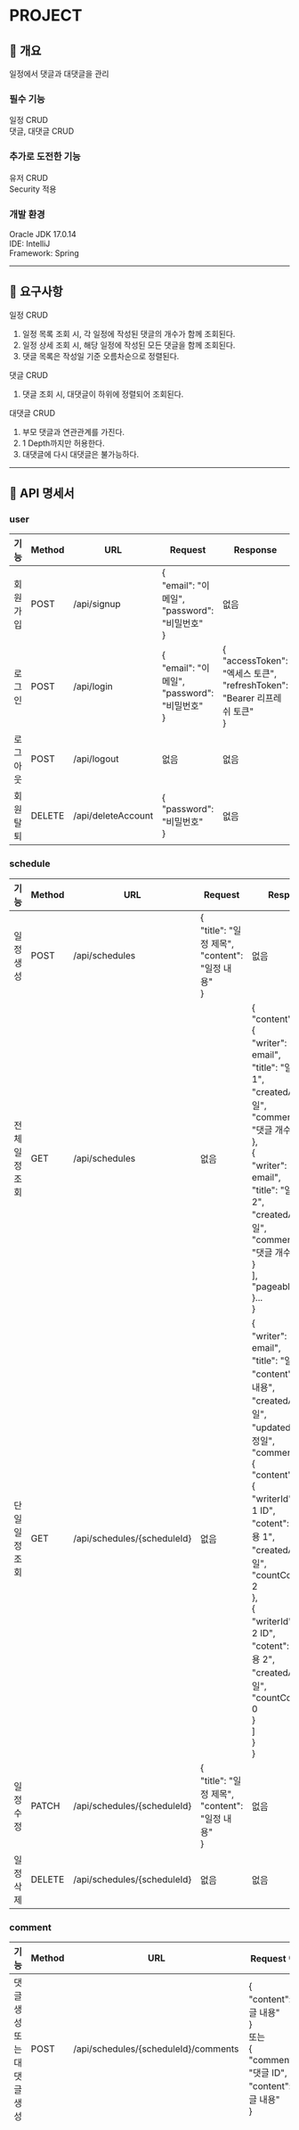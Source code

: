 <!-- 프로젝트 이름 -->
PROJECT
===
:large_blue_diamond: 개요
---
<!-- 프로젝트의 목표가 무엇인가 -->
일정에서 댓글과 대댓글을 관리 

<!-- 무엇을 구현하였는가 -->
### 필수 기능<br>
일정 CRUD<br>
댓글, 대댓글 CRUD

### 추가로 도전한 기능<br>
유저 CRUD<br>
Security 적용

### **개발 환경**<br>
Oracle JDK 17.0.14
<br>
IDE: IntelliJ
<br>
Framework: Spring

- - -
## :large_blue_diamond: 요구사항
일정 CRUD
1. 일정 목록 조회 시, 각 일정에 작성된 댓글의 개수가 함께 조회된다.
2. 일정 상세 조회 시, 해당 일정에 작성된 모든 댓글을 함께 조회된다.
3. 댓글 목록은 작성일 기준 오름차순으로 정렬된다.

댓글 CRUD
1. 댓글 조회 시, 대댓글이 하위에 정렬되어 조회된다.

대댓글 CRUD
1. 부모 댓글과 연관관계를 가진다.
2. 1 Depth까지만 허용한다.
3. 대댓글에 다시 대댓글은 불가능하다.

- - -
## :large_blue_diamond: API 명세서

### user

| 기능       | Method | URL               | Request                                           | Response| 상태 코드 및 설명 |
|------------|--------|-------------------|---------------------------------------------------|-------------|------------------|
| 회원가입    | POST   | /api/signup        | {<br/>"email": "이메일",<br/>"password": "비밀번호"<br/> } | 없음 | 201 CREATED : 회원가입 성공 |
| 로그인      | POST   | /api/login         | {<br> "email": "이메일",<br> "password": "비밀번호"<br> } | {<br> "accessToken": "엑세스 토큰",<br> "refreshToken": "Bearer 리프레쉬 토큰"<br> } | 200 OK : 로그인 성공 |
| 로그아웃    | POST   | /api/logout        | 없음                                                | 없음 | 200 OK : 로그아웃 성공 |
| 회원 탈퇴   | DELETE | /api/deleteAccount | {<br> "password": "비밀번호"<br> }                    | 없음 | 204 NO_CONTENT : 회원 탈퇴 성공 |

### schedule

| 기능          | Method | URL                        | Request  | Response                                                                                                                                                                                                                                                                                                                  | 상태 코드 및 설명 |
|---------------|--------|----------------------------|-------------|---------------------------------------------------------------------------------------------------------------------------------------------------------------------------------------------------------------------------------------------------------------------------------------------------------------------------|------------------|
| 일정 생성     | POST   | /api/schedules             | {<br/> "title": "일정 제목",<br/> "content": "일정 내용"<br/> } | 없음                                                                                                                                                                                                                                                                                                                        | 201 CREATED : 일정 생성 성공 |
| 전체 일정 조회 | GET    | /api/schedules             | 없음 | {<br/> "content": [<br/> {<br/> "writer": "작성자 1 email",<br/> "title": "일정 제목 1",<br/> "createdAt": "작성일",<br/> "commentCount": "댓글 개수"<br/> },<br/> {<br/> "writer": "작성자 2 email",<br/> "title": "일정 제목 2",<br/> "createdAt": "작성일",<br/> "commentCount": "댓글 개수"<br/> }<br/> ],<br/> "pageable": {<br/>  }...<br/> }            | 200 OK : 전체 일정 조회 성공 |
| 단일 일정 조회 | GET    | /api/schedules/{scheduleId} | 없음 | {<br/> "writer": "작성자 email",<br/> "title": "일정 제목",<br/> "content": "일정 내용",<br/> "createdAt": "작성일",<br/> "updatedAt": "수정일",<br/> "commentPage": {<br/> "content": [<br/> {<br/> "writerId": "작성자 1 ID",<br/> "cotent": "댓글 내용 1",<br/> "createdAt": "작성일",<br/> "countComment": 2<br/> },<br/> {<br/> "writerId": "작성자 2 ID",<br/> "cotent": "댓글 내용 2",<br/> "createdAt": "작성일",<br/> "countComment": 0<br/> }<br/> ]<br/> }<br/> } | 200 OK : 단일 일정 조회 성공 |
| 일정 수정     | PATCH  | /api/schedules/{scheduleId} | {<br/> "title": "일정 제목",<br/> "content": "일정 내용"<br/> } | 없음                                                                                                                                                                                                                                                                                                                        | 200 OK : 일정 수정 성공 |
| 일정 삭제     | DELETE | /api/schedules/{scheduleId} | 없음 | 없음                                                                                                                                                                                                                                                                                                                        | 204 NO_CONTENT : 일정 삭제 성공 |

### comment

| 기능            | Method | URL                                   | Request 예시 | Response 예시                                                                                                                                                                                                                                                                                                             | 상태 코드 및 설명 |
|-----------------|--------|--------------------------------------|--------------|-------------------------------------------------------------------------------------------------------------------------------------------------------------------------------------------------------------------------------------------------------------------------------------------------------------------------|------------------|
| 댓글 생성 또는 대댓글 생성 | POST   | /api/schedules/{scheduleId}/comments | {<br/> "content": "댓글 내용"<br/> }<br/> 또는 <br/>{<br/> "commentId": "댓글 ID",<br/> "content": "댓글 내용"<br/> } | 없음                                                                                                                                                                                                                                                                                                                      | 201 CREATED : 댓글 생성 성공 |
| 댓글 조회       | GET    | /api/schedules/comments/{commentId}  | 없음 | {<br/> "scheduleIdTitle": "일정 제목",<br/> "userEmail": "작성자 email",<br/> "content": "댓글 내용",<br/> "createdAt": "작성일",<br/> "replyList": [<br/> {<br/> "writerId": 1,<br/> "content": "대댓글 내용 1",<br/> "createAt": "작성일"<br/> },<br/> { "writerId": 2,<br/> "content": "대댓글 내용 2",<br/> "createAt": "작성일"<br/> }<br/> ]<br/> } | 200 OK : 댓글 조회 성공 |
| 댓글 수정       | PATCH  | /api/schedules/comments/{commentId}  | {<br/> "content": "댓글 내용"<br/> } | 없음                                                                                                                                                                                                                                                                                                                      | 200 OK : 댓글 수정 성공 |
| 댓글 삭제       | DELETE | /api/schedules/comments/{commentId}  | 없음 | 없음                                                                                                                                                                                                                                                                                                                      | 204 NO_CONTENT : 댓글 삭제 성공 |


- - -
## :large_blue_diamond: ERD
![](https://www.notion.so/image/attachment%3Ac9d3d5ea-cc07-4bf3-9b01-e20b7134730c%3Acomment_(3).png?table=block&id=1f22dc3e-f514-8112-ad40-d8cb18271e8e&spaceId=83c75a39-3aba-4ba4-a792-7aefe4b07895&width=1420&userId=&cache=v2)

- - -
## :large_blue_diamond: 구현된 기능
### 필수기능
일정 CRUD
1. 일정 생성
2. 일정 목록 조회
   - 일정에 작성된 댓글의 개수가 함께 조회된다.
   - 일정이 페이징으로 10개씩 조회된다.
3. 일정 상세 조회
   - 일정에 작성된 댓글이 조회된다.
   - 댓글에 달린 대댓글의 개수가 각 댓글과 함께 조회된다.
   - 댓글 목록은 작성일 기준으로 오름차순 정렬된다.
4. 일정 수정
5. 일정 삭제
   - deletedAt으로 삭제 시간을 입력하여 소프트 딜리트된다.

댓글 CRUD
1. 댓글 생성
   - 댓글 생성과 대댓글 생성은 같은 URL을 사용하며 입력만 추가된다.
     - 대댓글을 달 댓글 id를 requestBody에 입력하면 대댓글로 생성된다.
2. 댓글 조회
   - 댓글에 달린 1 Depth 높은 대댓글이 함께 조회된다.
3. 댓글 수정
4. 댓글 삭제
   - deletedAt으로 삭제 시간을 입력하여 소프트 딜리트된다.

### 추가 도전한 기능
대댓글 CRUD
- 대댓글을 댓글과 하나로 만들어서 구현하였다.
- 댓글은 참조할 댓글의 join하는 것이 아닌 id를 id값 만을 가지고 있다.
- 대댓글을 작성하는 댓글의 Depth에 +1 되기 때문에 1 Depth 이상으로 작성할 수 있다.
- 대댓글에 다시 대댓글이 가능하다.

유저
1. signup
   - email과 비밀번호를 입력받아 유저를 생성
2. login
   - 로그인 시 accessToken과 refreshToken을 반환
     - refreshToken은 Headers을 통해 입력되기 때문에 "Bearer "이 같이 반환된다. 
   - refreshToken을 DB에 저장하여 유지한다.
     - 로그인 유저의 토큰이 DB에 있다면 토큰을 추가로 저장하는 것이 아닌 업데이트한다. 
3. logout
   - 로그아웃 시 refreshToken을 저장하는 DB에서 유저 정보로 해당 데이터를 삭제한다.
     - accessToken 검증할 때 refreshToken의 만료여부로 로그아웃 시 기간이 남은 accessToken으로 사용이 인증이 불가능하다.

시큐리티
1. SecurityConfig
2. JwtFilter

- - -
## :large_blue_diamond: 미구현 기능
유저
- 회원 탈퇴


- - -
## :large_blue_diamond: 구현 예시
### 일정 목록 조회 성공 예시
![](https://www.notion.so/image/attachment%3Ab6151727-8b2a-439c-85c8-3ca133836f3c%3A%EB%AA%A9%EB%A1%9D_%EC%A1%B0%ED%9A%8C_%EC%84%B1%EA%B3%B5.png?table=block&id=1f32dc3e-f514-80c5-94f9-d2e96dd69bde&spaceId=83c75a39-3aba-4ba4-a792-7aefe4b07895&width=1420&userId=&cache=v2)

### 일정 상세 조회 성공 예시
![](https://www.notion.so/image/attachment%3A5b3eb942-ea0a-4b8b-be1b-f3f91b68a9c2%3A%EB%8B%A8%EC%9D%BC_%EC%9D%BC%EC%A0%95_%EC%A1%B0%ED%9A%8C.png?table=block&id=1f32dc3e-f514-80a3-aff9-e1bffafbfbca&spaceId=83c75a39-3aba-4ba4-a792-7aefe4b07895&width=1420&userId=&cache=v2)

### 댓글 조회 성공 예시
![](https://www.notion.so/image/attachment%3A5aa0997f-d2ec-434d-9a6c-ee048ebd217a%3A%EB%8C%93%EA%B8%80_%EC%A1%B0%ED%9A%8C.png?table=block&id=1f32dc3e-f514-8007-bab6-d53ab1a966df&spaceId=83c75a39-3aba-4ba4-a792-7aefe4b07895&width=1420&userId=&cache=v2)

- - -
### :large_blue_diamond: TroubleShouting

### [:memo: TroubleShouting](https://deabaind.tistory.com/42)

